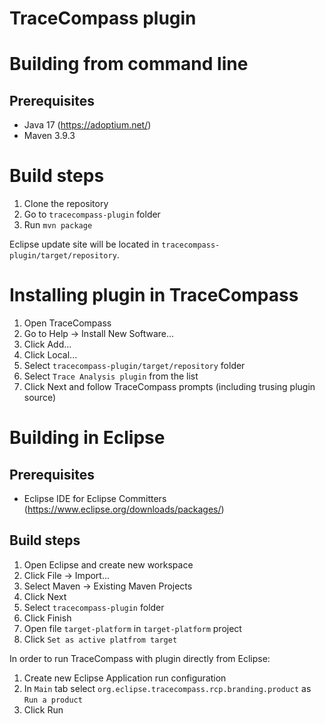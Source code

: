 TraceCompass plugin
===

# Building from command line
## Prerequisites
* Java 17 (https://adoptium.net/)
* Maven 3.9.3

# Build steps
1. Clone the repository
2. Go to `tracecompass-plugin` folder
3. Run `mvn package`

Eclipse update site will be located in `tracecompass-plugin/target/repository`.

# Installing plugin in TraceCompass
1. Open TraceCompass
2. Go to Help -> Install New Software...
3. Click Add...
4. Click Local...
5. Select `tracecompass-plugin/target/repository` folder
6. Select `Trace Analysis plugin` from the list
7. Click Next and follow TraceCompass prompts (including trusing plugin source)


# Building in Eclipse
## Prerequisites
* Eclipse IDE for Eclipse Committers  (https://www.eclipse.org/downloads/packages/)

## Build steps
1. Open Eclipse and create new workspace
2. Click File -> Import...
3. Select Maven -> Existing Maven Projects
4. Click Next
5. Select `tracecompass-plugin` folder
6. Click Finish
8. Open file `target-platform` in `target-platform` project
9. Click `Set as active platfrom target`

In order to run TraceCompass with plugin directly from Eclipse:
1. Create new Eclipse Application run configuration
2. In `Main` tab select `org.eclipse.tracecompass.rcp.branding.product` as `Run a product`
3. Click Run